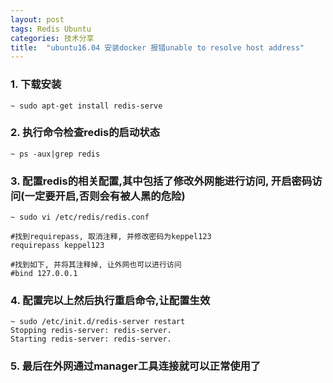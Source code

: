 ```yaml
---
layout: post
tags: Redis Ubuntu
categories: 技术分享
title:  "ubuntu16.04 安装docker 报错unable to resolve host address"
---
```


### 1.  下载安装
  ```
  ~ sudo apt-get install redis-serve
  ```

### 2. 执行命令检查redis的启动状态
  ```
  ~ ps -aux|grep redis
  ```
### 3. 配置redis的相关配置,其中包括了修改外网能进行访问, 开启密码访问(一定要开启,否则会有被人黑的危险)
  ```
  ~ sudo vi /etc/redis/redis.conf

  #找到requirepass, 取消注释, 并修改密码为keppel123
  requirepass keppel123

  #找到如下, 并将其注释掉, 让外网也可以进行访问
  #bind 127.0.0.1
  ```
### 4. 配置完以上然后执行重启命令,让配置生效
  ```
  ~ sudo /etc/init.d/redis-server restart
  Stopping redis-server: redis-server.
  Starting redis-server: redis-server.
  ```
  
### 5. 最后在外网通过manager工具连接就可以正常使用了